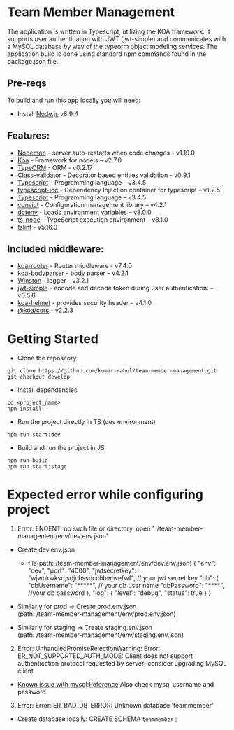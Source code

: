 # Team Member Management

The application is written in Typescript, utilizing the KOA framework. It supports user authentication with JWT (jwt-simple) and communicates with a MySQL database by way of the typeorm object modeling services.
The application build is done using standard npm commands found in the package.json file.

## Pre-reqs
To build and run this app locally you will need:
- Install [Node.js](https://nodejs.org/en/) v8.9.4


## Features:
 * [Nodemon](https://www.npmjs.com/package/nodemon) - server auto-restarts when code changes - v1.19.0
 * [Koa](https://www.npmjs.com/package/koa) - Framework for nodejs – v2.7.0
 * [TypeORM](https://www.npmjs.com/package/typeorm) - ORM - v0.2.17
 * [Class-validator](https://www.npmjs.com/package/class-validator) - Decorator based entities validation - v0.9.1
 * [Typescript](https://www.typescriptlang.org/) - Programming language – v3.4.5
 * [typescript-ioc](https://www.npmjs.com/package/typescript-ioc) - Dependency Injection container for typescript – v1.2.5
 * [Typescript](https://www.typescriptlang.org/) - Programming language – v3.4.5
 * [convict](https://www.npmjs.com/package/convict) - Configuration management library – v4.2.1
 * [dotenv](https://www.npmjs.com/package/dotenv) - Loads environment variables – v8.0.0
 * [ts-node](https://www.npmjs.com/package/ts-node) - TypeScript execution environment – v8.1.0
 * [tslint](https://www.npmjs.com/package/tslint) - v5.16.0
## Included middleware:
 * [koa-router](https://www.npmjs.com/package/koa-router) - Router middleware - v7.4.0
 * [koa-bodyparser](https://www.npmjs.com/package/koa-bodyparser) - body parser – v4.2.1
 * [Winston](https://www.npmjs.com/package/winston) - logger - v3.2.1
 * [jwt-simple](https://www.npmjs.com/package/jwt-simple) - encode and decode token during user authentication. – v0.5.6
 * [koa-helmet](https://www.npmjs.com/package/koa-helmet) - provides security header – v4.1.0
 * [@koa/cors](https://www.npmjs.com/package/@koa/cors) - v2.2.3
 
 # Getting Started
- Clone the repository
```
git clone https://github.com/kumar-rahul/team-member-management.git
git checkout develop
```
- Install dependencies
```
cd <project_name>
npm install
```
- Run the project directly in TS (dev environment)
```
npm run start:dev
```

- Build and run the project in JS
```
npm run build
npm run start:stage
```

# Expected error while configuring project
1. Error:
ENOENT: no such file or directory, open '../team-member-management/env/dev.env.json'

* Create dev.env.json
  * file(path: /team-member-management/env/dev.env.json)
	{
	    "env": "dev",
	    "port": "4000",
	    "jwtsecretkey": "wjwnkwksd,sdjcbssdcchbwjwefwf",	// your jwt secret key
	    "db": {
	        "dbUsername": "*****", // your db user name
	        "dbPassword": "****",	//your db password
	    },
	    "log": {
	        "level": "debug",
	        "status": true
	    }
	}


* Similarly for prod -> Create prod.env.json  
(path: /team-member-management/env/prod.env.json)
* Similarly for staging -> Create staging.env.json  
(path: /team-member-management/env/staging.env.json)

2. Error:
UnhandledPromiseRejectionWarning: Error: ER_NOT_SUPPORTED_AUTH_MODE: Client does not support authentication protocol requested by server; consider upgrading MySQL client

*	[Known issue with mysql](https://dev.mysql.com/doc/refman/5.5/en/old-client.html):[Reference](https://stackoverflow.com/questions/50093144/mysql-8-0-client-does-not-support-authentication-protocol-requested-by-server)
	Also check mysql username and password

3. Error:
Error: ER_BAD_DB_ERROR: Unknown database 'teammember'
* Create database locally:
CREATE SCHEMA `teammember` ;


